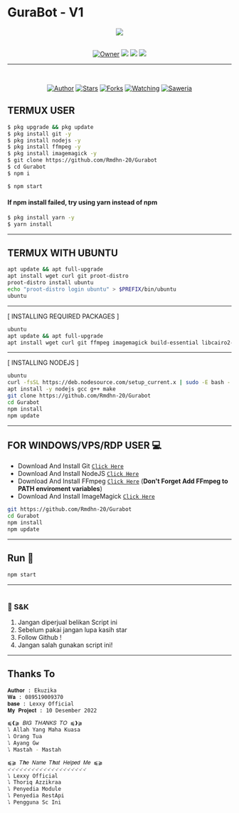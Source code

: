 # GuraBot - V1


<div align="center">
<img src="https://i.pinimg.com/originals/14/37/70/1437705798c250634c1d43859526440c.gif">
</div>

<br>

<p align="center">
<a href="https://wa.me/6281361281833"><img title="Owner" src="https://img.shields.io/badge/Owner%20BOT-25D366?style=for-the-badge&logo=whatsapp&logoColor=white" /></a>

<img src="https://img.shields.io/badge/node.js%20-%2343853D.svg?&style=for-the-badge&logo=node.js&logoColor=white"/>

<img src="https://img.shields.io/badge/javascript%20-%23323330.svg?&style=for-the-badge&logo=javascript&logoColor=%23F7DF1E"/>
  
<img src="https://img.shields.io/badge/git%20-%23F05033.svg?&style=for-the-badge&logo=git&logoColor=white"/>

</p>

-----------------------------------------------------------------------------------------------
  
</br>
<p align="center">
<a href="https://github.com/Rmdhn-20"><img title="Author" src="https://img.shields.io/badge/Author-Ekuzika-blue.svg?color=54aeff&style=for-the-badge&logo=github" /></a>
<a href="https://github.com/Rmdhn-20/sc-v10"><img title="Stars" src="https://img.shields.io/github/stars/Rmdhn-20/Gurabot?color=54aeff&style=flat-square" /></a>
<a href="https://github.com/Rmdhn-20/sc-v10/network/members"><img title="Forks" src="https://img.shields.io/github/forks/Rmdhn-20/Gurabot?color=54aeff&style=flat-square" /></a>
<a href="https://github.com/Rmdhn-20/sc-v10/watchers"><img title="Watching" src="https://img.shields.io/github/watchers/Rmdhn-20/Gurabot?label=watchers&color=54aeff&style=flat-square" /></a> 
<a href="https://saweria.co/Ekuzika"><img title="Saweria" src="https://img.shields.io/badge/Donasi-saweria-orange" /></a><br>
</p>


<!-- Installation -->

## TERMUX USER
```bash
$ pkg upgrade && pkg update
$ pkg install git -y
$ pkg install nodejs -y
$ pkg install ffmpeg -y
$ pkg install imagemagick -y
$ git clone https://github.com/Rmdhn-20/Gurabot
$ cd Gurabot
$ npm i 
```

```bash
$ npm start
```

#### If npm install failed, try using yarn instead of npm
```bash
$ pkg install yarn -y
$ yarn install
```
---------

## TERMUX WITH UBUNTU

```bash
apt update && apt full-upgrade
apt install wget curl git proot-distro
proot-distro install ubuntu
echo "proot-distro login ubuntu" > $PREFIX/bin/ubuntu
ubuntu
```
---------

[ INSTALLING REQUIRED PACKAGES ]

```bash
ubuntu
apt update && apt full-upgrade
apt install wget curl git ffmpeg imagemagick build-essential libcairo2-dev libpango1.0-dev libjpeg-dev libgif-dev librsvg2-dev dbus-x11 ffmpeg2theora ffmpegfs ffmpegthumbnailer ffmpegthumbnailer-dbg ffmpegthumbs libavcodec-dev libavcodec-extra libavcodec-extra58 libavdevice-dev libavdevice58 libavfilter-dev libavfilter-extra libavfilter-extra7 libavformat-dev libavformat58 libavifile-0.7-bin libavifile-0.7-common libavifile-0.7c2 libavresample-dev libavresample4 libavutil-dev libavutil56 libpostproc-dev libpostproc55 graphicsmagick graphicsmagick-dbg graphicsmagick-imagemagick-compat graphicsmagick-libmagick-dev-compat groff imagemagick-6.q16hdri imagemagick-common libchart-gnuplot-perl libgraphics-magick-perl libgraphicsmagick++-q16-12 libgraphicsmagick++1-dev
```

---------

[ INSTALLING NODEJS ]

```bash
ubuntu
curl -fsSL https://deb.nodesource.com/setup_current.x | sudo -E bash -
apt install -y nodejs gcc g++ make
git clone https://github.com/Rmdhn-20/Gurabot
cd Gurabot
npm install
npm update
```

---------

## FOR WINDOWS/VPS/RDP USER 💻

* Download And Install Git [`Click Here`](https://git-scm.com/downloads)
* Download And Install NodeJS [`Click Here`](https://nodejs.org/en/download)
* Download And Install FFmpeg [`Click Here`](https://ffmpeg.org/download.html) (**Don't Forget Add FFmpeg to PATH enviroment variables**)
* Download And Install ImageMagick [`Click Here`](https://imagemagick.org/script/download.php)

```bash
git https://github.com/Rmdhn-20/Gurabot
cd Gurabot
npm install
npm update
```

---------

## Run 🏃

```bash
npm start
```

---------

#
### 📮 S&K
1. Jangan diperjual belikan Script ini
2. Sebelum pakai jangan lupa kasih star
3. Follow Github !
4. Jangan salah gunakan script ini!

---------

## Thanks To
```bash
𝐀𝐮𝐭𝐡𝐨𝐫 : Ekuzika
𝐖𝐚 : 089519009370
𝐛𝐚𝐬𝐞 : Lexxy Official
𝐌𝐲 𝐏𝐫𝐨𝐣𝐞𝐜𝐭 : 10 Desember 2022

⫹❰⫺ 𝐵𝐼𝐺 𝑇𝐻𝐴𝑁𝐾𝑆 𝑇𝑂 ⫹❱⫺
⭝ Allah Yang Maha Kuasa
⭝ Orang Tua
⭝ Ayang Gw
⭝ Mastah - Mastah

⫹⫺ 𝑇𝒉𝑒 𝑁𝑎𝑚𝑒 𝑇𝒉𝑎𝑡 𝐻𝑒𝑙𝑝𝑒𝑑 𝑀𝑒 ⫹⫺
⸔⸔⸔⸔⸔⸔⸔⸔⸔⸔⸔⸔⸔⸔⸔⸔⸔⸔⸔⸔
⭝ Lexxy Official
⭝ Thoriq Azzikraa
⭝ Penyedia Module
⭝ Penyedia RestApi
⭝ Pengguna Sc Ini

